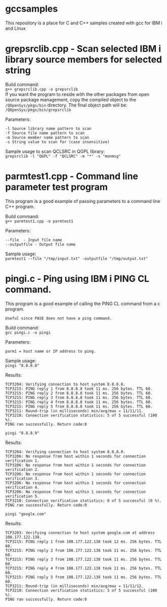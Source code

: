 # gccsamples
This repository is a place for C and C++ samples created with gcc for IBM i and Linux

# grepsrclib.cpp - Scan selected IBM i library source members for selected string
Build command:    
```g++ grepsrclib.cpp -o grepsrclib```   
If you want the program to reside with the other packages from open source package management, copy the compiled object to the ```/QOpenSys/pkgs/bin``` directory. The final object path will be: ```/QOpenSys/pkgs/bin/grepsrclib```     

Parameters:   
```
-l Source library name pattern to scan
-f Source file name pattern to scan
-m Source member name pattern to scan
-s String value to scan for (case insensitive)
```

Sample usage to scan QCLSRC in QGPL library:   
```grepsrclib -l "QGPL" -f "QCLSRC" -m "*" -s "monmsg"```

# parmtest1.cpp - Command line parameter test program
This program is a good example of passing parameters to a command line C++ program.   

Build command:    
```g++ parmtest1.cpp -o parmtest1```   

Parameters:   
```
--file  - Input file name
--outputfile - Output file name
```

Sample usage:   
```parmtest1 --file "/tmp/input.txt" -outputfile "/tmp/output.txt"```

# pingi.c - Ping using IBM i PING CL command.
This program is a good example of calling the PING CL command from a c program. 

```Useful since PASE does not have a ping command.```

Build command:    
```gcc pingi.c -o pingi```   

Parameters:   
```
parm1 = host name or IP address to ping.
```

Sample usage:   
```pingi "8.8.8.8"```   

Results:   
```
TCP3204: Verifying connection to host system 8.8.8.8.
TCP3215: PING reply 1 from 8.8.8.8 took 11 ms. 256 bytes. TTL 60.
TCP3215: PING reply 2 from 8.8.8.8 took 11 ms. 256 bytes. TTL 60.
TCP3215: PING reply 3 from 8.8.8.8 took 11 ms. 256 bytes. TTL 60.
TCP3215: PING reply 4 from 8.8.8.8 took 11 ms. 256 bytes. TTL 60.
TCP3215: PING reply 5 from 8.8.8.8 took 11 ms. 256 bytes. TTL 60.
TCP3211: Round-trip (in milliseconds) min/avg/max = 11/11/11.
TCP3210: Connection verification statistics: 5 of 5 successful (100 %).
PING ran successfully. Return code:0
```

```pingi "8.8.8.9"```   

Results:   
```
TCP3204: Verifying connection to host system 8.8.8.9.
TCP3206: No response from host within 1 seconds for connection verification 1.
TCP3206: No response from host within 1 seconds for connection verification 2.
TCP3206: No response from host within 1 seconds for connection verification 3.
TCP3206: No response from host within 1 seconds for connection verification 4.
TCP3206: No response from host within 1 seconds for connection verification 5.
TCP3210: Connection verification statistics: 0 of 5 successful (0 %).
PING ran successfully. Return code:0
```

```pingi "google.com"```

Results:   
```
TCP3203: Verifying connection to host system google.com at address 108.177.122.138.
TCP3215: PING reply 1 from 108.177.122.138 took 12 ms. 256 bytes. TTL 60.
TCP3215: PING reply 2 from 108.177.122.138 took 11 ms. 256 bytes. TTL 60.
TCP3215: PING reply 3 from 108.177.122.138 took 11 ms. 256 bytes. TTL 60.
TCP3215: PING reply 4 from 108.177.122.138 took 11 ms. 256 bytes. TTL 60.
TCP3215: PING reply 5 from 108.177.122.138 took 11 ms. 256 bytes. TTL 60.
TCP3211: Round-trip (in milliseconds) min/avg/max = 11/11/12.
TCP3210: Connection verification statistics: 5 of 5 successful (100 %).
PING ran successfully. Return code:0
```
